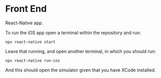 # Front End
React-Native app.

To run the iOS app open a terminal within the repository and run:

```npx react-native start```

Leave that running, and open another terminal, in which you should run:

```npx react-native run-ios```

And this should open the simulator given that you have XCode installed.
